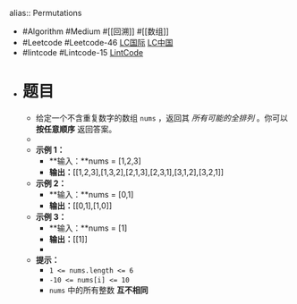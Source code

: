 alias:: Permutations

- #Algorithm #Medium #[[回溯]] #[[数组]]
- #Leetcode #Leetcode-46 [LC国际](https://leetcode.com/problems/permutations/) [LC中国](https://leetcode.cn/problems/permutations/)
- #lintcode #Lintcode-15 [LintCode](https://www.lintcode.com/problem/15/)
- # 题目
	- 给定一个不含重复数字的数组 `nums` ，返回其 *所有可能的全排列* 。你可以 **按任意顺序** 返回答案。
	-
	- **示例 1：**
		- **输入：**nums = [1,2,3]
		- **输出：**[[1,2,3],[1,3,2],[2,1,3],[2,3,1],[3,1,2],[3,2,1]]
	- **示例 2：**
		- **输入：**nums = [0,1]
		- **输出：**[[0,1],[1,0]]
	- **示例 3：**
		- **输入：**nums = [1]
		- **输出：**[[1]]
		-
	- **提示：**
		- `1 <= nums.length <= 6`
		- `-10 <= nums[i] <= 10`
		- `nums` 中的所有整数 **互不相同**